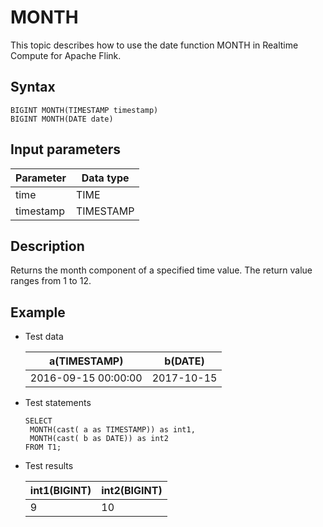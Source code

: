 # MONTH

This topic describes how to use the date function MONTH in Realtime Compute for Apache Flink.

## Syntax

```
BIGINT MONTH(TIMESTAMP timestamp) 
BIGINT MONTH(DATE date)
```

## Input parameters

|Parameter|Data type|
|---------|---------|
|time|TIME|
|timestamp|TIMESTAMP|

## Description

Returns the month component of a specified time value. The return value ranges from 1 to 12.

## Example

-   Test data

    |a\(TIMESTAMP\)|b\(DATE\)|
    |--------------|---------|
    |2016-09-15 00:00:00|2017-10-15|

-   Test statements

    ```
    SELECT
     MONTH(cast( a as TIMESTAMP)) as int1,
     MONTH(cast( b as DATE)) as int2
    FROM T1;     
    ```

-   Test results

    |int1\(BIGINT\)|int2\(BIGINT\)|
    |--------------|--------------|
    |9|10|


